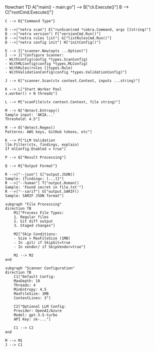flowchart TD
    A["main() - main.go"] --> B["cli.Execute()"]
    B --> C["rootCmd.Execute()"]
    
    C --> D{"Command Type"}
    
    D -->|"netra scan"| E["runScan(cmd *cobra.Command, args []string)"]
    D -->|"netra version"| F["versionCmd.Run()"]
    D -->|"netra rules list"| G["listRulesCmd.Run()"]
    D -->|"netra config init"| H["initConfig()"]
    
    E --> I["scanner.New(opts ...Option)"]
    I --> J["Configure Scanner:
    - WithConfig(config *types.ScanConfig)
    - WithMLConfig(config *types.MLConfig)
    - WithRules(rules []types.Rule)
    - WithValidationConfig(config *types.ValidationConfig)"]
    
    J --> K["scanner.Scan(ctx context.Context, inputs ...string)"]
    
    K --> L["Start Worker Pool
    s.worker() × N threads"]
    
    L --> M["scanFile(ctx context.Context, file string)"]
    
    M --> N["detect.Entropy()
    Sample input: 'AKIA...'
    Threshold: 4.5"]
    
    M --> O["detect.Regex()
    Patterns: AWS keys, GitHub tokens, etc"]
    
    K --> P["LLM Validation
    llm.Filter(ctx, findings, explain)
    If mlConfig.Enabled = true"]
    
    P --> Q["Result Processing"]
    
    Q --> R{"Output Format"}
    
    R -->|"--json"| S["output.JSON()
    Sample: {findings: [...]}"]
    R -->|"--human"| T["output.Human()
    Sample: 'Found secret in file.txt'"]
    R -->|"--sarif"| U["output.SARIF()
    Sample: SARIF JSON format"]
    
    subgraph "File Processing"
    direction TB
        M1["Process File Types:
        1. Regular files
        2. Git diff output
        3. Staged changes"]
        
        M2["Skip Conditions:
        - Size > MaxFileSize (1MB)
        - In .git/ if SkipGit=true
        - In vendor/ if SkipVendor=true"]
        
        M1 --> M2
    end
    
    subgraph "Scanner Configuration"
    direction TB
        C1["Default Config:
        MaxDepth: 10
        Threads: 4
        MinEntropy: 4.5
        MaxFileSize: 1MB
        ContextLines: 3"]
        
        C2["Optional LLM Config:
        Provider: OpenAI/Azure
        Model: gpt-3.5-turbo
        API Key: sk-..."]
        
        C1 --> C2
    end
    
    M --> M1
    J --> C1